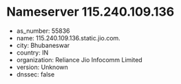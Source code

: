 # Nameserver 115.240.109.136

* as_number: 55836
* name: 115.240.109.136.static.jio.com.
* city: Bhubaneswar
* country: IN
* organization: Reliance Jio Infocomm Limited
* version: Unknown
* dnssec: false
